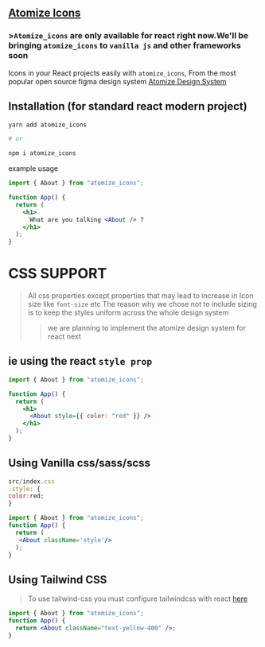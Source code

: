 ## [Atomize Icons](https://www.npmjs.com/package/atomize_icons)

### >`Atomize_icons` are only available for react right now.We'll be bringing `atomize_icons` to `vanilla js` and other frameworks soon

Icons in your React projects easily with `atomize_icons`, From the most popular open source figma design system [Atomize Design System](<https://www.figma.com/file/3RuiLTOo9hbOoir4Pih85Z/Atomize-3.0-(Community)?type=design&node-id=1033-19838&mode=design&t=5j77olwtcDiaDrBX-0>)

## Installation (for standard react modern project)

```bash
yarn add atomize_icons

# or

npm i atomize_icons
```

example usage

```jsx
import { About } from "atomize_icons";

function App() {
  return (
    <h1>
      What are you talking <About /> ?
    </h1>
  );
}
```

# CSS SUPPORT

> All css properties except properties that may lead to increase in Icon size like `font-size` etc
> The reason why we chose not to include sizing is to keep the styles uniform across the whole design system
>
> > we are planning to implement the atomize design system for react next

## ie using the react `style prop`

```jsx
import { About } from "atomize_icons";

function App() {
  return (
    <h1>
      <About style={{ color: "red" }} />
    </h1>
  );
}
```

## Using Vanilla css/sass/scss

```jsx
src/index.css
.style: {
color:red;
}

import { About } from "atomize_icons";
function App() {
  return (
   <About className='style'/>
  );
}

```

## Using Tailwind CSS

> To use tailwind-css you must configure tailwindcss with react [here](https://tailwindcss.com/docs/guides/create-react-app)

```jsx
import { About } from "atomize_icons";
function App() {
  return <About className="text-yellow-400" />;
}
```



